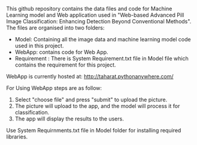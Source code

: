 This github repository contains the data files and code for Machine Learning model and Web application used in "Web-based Advanced Pill Image Classification: Enhancing Detection Beyond Conventional Methods".
The files are organised into two folders:

* Model: Containing all the image data and machine learning model code used in this project.
* WebApp: contains code for Web App.
* Requirement : There is System Requirement.txt file in Model file which contains the requirement for this project.

WebApp is currently hosted at: http://taharat.pythonanywhere.com/

For Using WebApp steps are as follow:
1. Select "choose file" and press "submit" to upload the picture.
2. The picture will upload to the app, and the model will process it for classification.
3. The app will display the results to the users.

Use System Requirnments.txt file in Model folder for installing required libraries.
